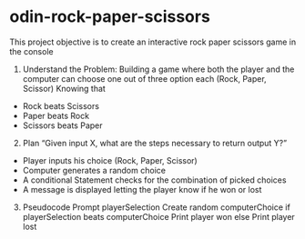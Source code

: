 # odin-rock-paper-scissors

This project objective is to create an interactive rock paper scissors game in the console

1. Understand the Problem:
Building a game where both the player and the computer can choose one out of three option each (Rock, Paper, Scissor)
Knowing that 
- Rock beats Scissors
- Paper beats Rock
- Scissors beats Paper

2. Plan
“Given input X, what are the steps necessary to return output Y?”
- Player inputs his choice (Rock, Paper, Scissor)
- Computer generates a random choice
- A conditional Statement checks for the combination of picked choices
- A message is displayed letting the player know if he won or lost

3. Pseudocode
Prompt playerSelection
Create random computerChoice
if playerSelection beats computerChoice
    Print player won
else
    Print player lost